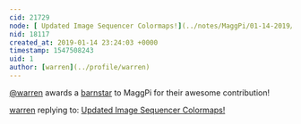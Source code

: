 ```yaml
---
cid: 21729
node: [ Updated Image Sequencer Colormaps!](../notes/MaggPi/01-14-2019/updated-image-sequencer-colormaps)
nid: 18117
created_at: 2019-01-14 23:24:03 +0000
timestamp: 1547508243
uid: 1
author: [warren](../profile/warren)
---
```


[@warren](/profile/warren) awards a <a href="//publiclab.org/wiki/barnstars">barnstar</a> to MaggPi for their awesome contribution!

[warren](../profile/warren) replying to: [ Updated Image Sequencer Colormaps!](../notes/MaggPi/01-14-2019/updated-image-sequencer-colormaps)

